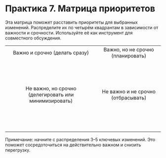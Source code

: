 # Практика 7. Матрица приоритетов

Эта матрица поможет расставить приоритеты для выбранных изменений. Распределите их по четырём квадрантам в зависимости от важности и срочности. Используйте её как инструмент для совместного обсуждения.

|||
|:--:|:--:|
| Важно и срочно (делать сразу)<br/><br/><br/><br/><br/> | Важно, но не срочно (планировать)<br/><br/><br/><br/><br/> |
| Не важно, но срочно (делегировать или минимизировать)<br/><br/><br/><br/><br/> | Не важно и не срочно (отбрасывать)<br/><br/><br/><br/><br/> |
|||

Примечание: начните с распределения 3–5 ключевых изменений. Это поможет сосредоточиться на действительно важном и снизить перегрузку.
